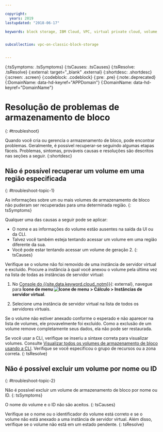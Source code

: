 ```yaml
---

copyright:
  years: 2019
lastupdated: "2018-06-17"

keywords: block storage, IBM Cloud, VPC, virtual private cloud, volume, data storage, troubleshooting, troubleshoot


subcollection: vpc-on-classic-block-storage


---
```


{:tsSymptoms: .tsSymptoms}
{:tsCauses: .tsCauses}
{:tsResolve: .tsResolve}
{:external: target="_blank" .external}
{:shortdesc: .shortdesc}
{:screen: .screen}
{:codeblock: .codeblock}
{:pre: .pre}
{:note:.deprecated}
{:DomainName: data-hd-keyref="APPDomain"}
{:DomainName: data-hd-keyref="DomainName"}

# Resolução de problemas de armazenamento de bloco
{: #troubleshoot}

Quando você cria ou gerencia o armazenamento de bloco, pode encontrar problemas. Geralmente, é possível recuperar-se seguindo algumas etapas fáceis. Problemas, sintomas, prováveis causas e resoluções são descritos nas seções a seguir.
{:shortdesc}

## Não é possível recuperar um volume em uma região especificada
{: #troubleshoot-topic-1}

As informações sobre um ou mais volumes de armazenamento de bloco não puderam ser recuperadas para uma determinada região.
{: tsSymptoms}

Qualquer uma das causas a seguir pode se aplicar:

* O nome e as informações do volume estão ausentes na saída da UI ou da CLI.
* Talvez você também esteja tentando acessar um volume em uma região diferente da sua.
* Você pode estar tentando acessar um volume de geração 2.
{: tsCauses}

Verifique se o volume não foi removido de uma instância de servidor virtual e excluído. Procure a instância à qual você anexou o volume pela última vez na lista de todas as instâncias de servidor virtual:

1. No [Console do {{site.data.keyword.cloud_notm}}](https://{DomainName}/vpc){: external}, navegue para **Ícone de menu ![Ícone de menu](../../icons/icon_hamburger.svg) > Cálculo > Instâncias de servidor virtual**.

1. Selecione uma instância de servidor virtual na lista de todos os servidores virtuais.

Se o volume não estiver anexado conforme o esperado e não aparecer na lista de volumes, ele provavelmente foi excluído. Como a exclusão de um volume remove completamente seus dados, ela não pode ser restaurada.  

Se você usar a CLI, verifique se inseriu a sintaxe correta para visualizar volumes. Consulte [Visualizar todos os volumes de armazenamento de bloco usando a CLI](/docs/vpc-on-classic-block-storage?topic=vpc-on-classic-block-storage-attaching-block-storage-cli). Verifique se você especificou o grupo de recursos ou a zona correta.
{: tsResolve}

## Não é possível excluir um volume por nome ou ID
{: #troubleshoot-topic-2}

Não é possível excluir um volume de armazenamento de bloco por nome ou ID.
{: tsSymptoms}

O nome do volume e o ID não são aceitos.
{: tsCauses}

Verifique se o nome ou o identificador do volume está correto e se o volume não está anexado a uma instância de servidor virtual. Além disso, verifique se o volume não está em um estado pendente.
{: tsResolve}
